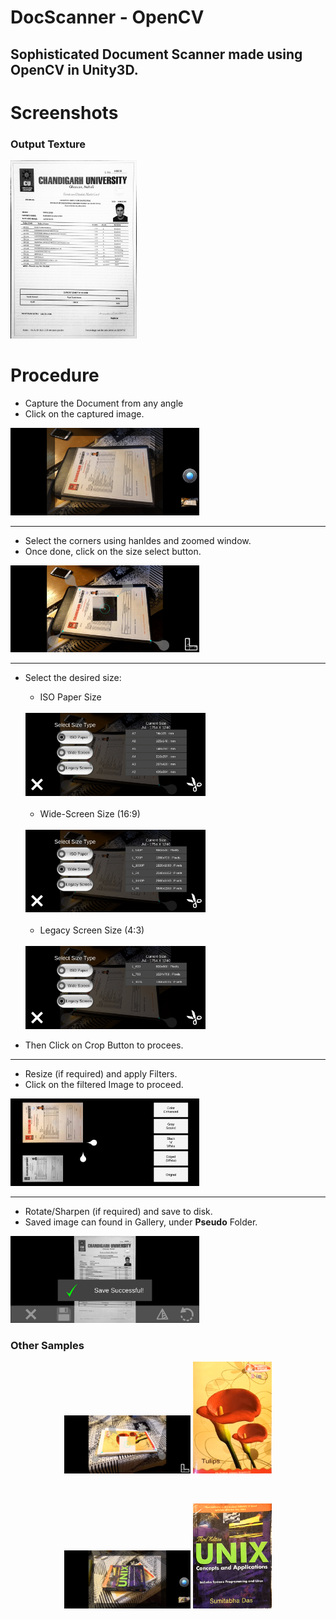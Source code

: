 # DocScanner - OpenCV
## Sophisticated Document Scanner made using OpenCV in Unity3D.

# Screenshots
### Output Texture
<img src="/Screenshots/08-min.PNG" width="40%" height="40%">

# Procedure

- Capture the Document from any angle 
- Click on the captured image.
<img src="/Screenshots/01-min.jpg" width="60%" height="60%">
<hr>

- Select the corners using hanldes and zoomed window.
- Once done, click on the size select button.
<img src="/Screenshots/02-min.jpg" width="60%" height="60%">
<hr>

- Select the desired size:
  - ISO Paper Size  
  <br>
  <img src="/Screenshots/03-min.jpg" width="60%" height="60%">
  <br>
  <br>
  
  - Wide-Screen Size (16:9)  
  <br>
  <img src="/Screenshots/04-min.jpg" width="60%" height="60%">
  <br>
  <br>
  
  - Legacy Screen Size (4:3) 
  <br>
  <img src="/Screenshots/05-min.jpg" width="60%" height="60%">
- Then Click on Crop Button to procees.
<hr>

- Resize (if required) and apply Filters.
- Click on the filtered Image to proceed.
<img src="/Screenshots/06-min.jpg" width="60%" height="60%">
<hr>

- Rotate/Sharpen (if required) and save to disk.
- Saved image can found in Gallery, under **Pseudo** Folder.
<img src="/Screenshots/07-min.jpg" width="60%" height="60%">


### Other Samples
<p align="center"><img src="/Screenshots/09-min.jpg" width="40%" height="40%">&nbsp<img src="/Screenshots/10-min.PNG" width="25%" height="25%"></p>
<br>
<p align="center"><img src="/Screenshots/11-min.jpg" width="40%" height="40%">&nbsp<img src="/Screenshots/12-min.PNG" width="25%" height="25%"></p>
